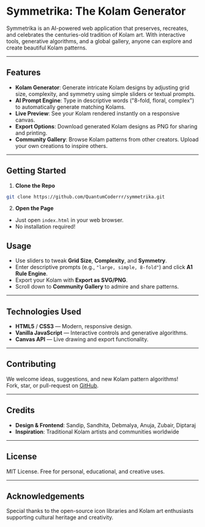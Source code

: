 # Symmetrika: The Kolam Generator

Symmetrika is an AI-powered web application that preserves, recreates, and celebrates the centuries-old tradition of Kolam art. With interactive tools, generative algorithms, and a global gallery, anyone can explore and create beautiful Kolam patterns.

---

## Features

- **Kolam Generator**: Generate intricate Kolam designs by adjusting grid size, complexity, and symmetry using simple sliders or textual prompts.
- **AI Prompt Engine**: Type in descriptive words ("8-fold, floral, complex") to automatically generate matching Kolams.
- **Live Preview**: See your Kolam rendered instantly on a responsive canvas.
- **Export Options**: Download generated Kolam designs as PNG for sharing and printing.
- **Community Gallery**: Browse Kolam patterns from other creators. Upload your own creations to inspire others.

---

## Getting Started

1. **Clone the Repo**  
```bash
git clone https://github.com/QuantumCoderrr/symmetrika.git
```
2. **Open the Page**  
- Just open `index.html` in your web browser.
- No installation required!

## Usage

- Use sliders to tweak **Grid Size**, **Complexity**, and **Symmetry**.  
- Enter descriptive prompts (e.g., `"large, simple, 8-fold"`) and click **A1 Rule Engine**.
- Export your Kolam with **Export as SVG/PNG**.
- Scroll down to **Community Gallery** to admire and share patterns.

---

## Technologies Used

- **HTML5** / **CSS3** — Modern, responsive design.
- **Vanilla JavaScript** — Interactive controls and generative algorithms.
- **Canvas API** — Live drawing and export functionality.

---

## Contributing

We welcome ideas, suggestions, and new Kolam pattern algorithms!  
Fork, star, or pull-request on [GitHub](https://github.com/QuantumCoderrr/symmetrika).

---

## Credits

- **Design & Frontend**: Sandip, Sandhita, Debmalya, Anuja, Zubair, Diptaraj
- **Inspiration**: Traditional Kolam artists and communities worldwide

---

## License

MIT License. Free for personal, educational, and creative uses.

---

## Acknowledgements

Special thanks to the open-source icon libraries and Kolam art enthusiasts supporting cultural heritage and creativity.
